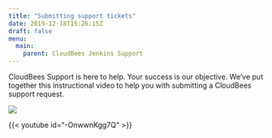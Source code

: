 ```yaml
---
title: "Submitting support tickets"
date: 2019-12-18T15:26:15Z
draft: false
menu:
  main:
    parent: CloudBees Jenkins Support
---
```



CloudBees Support is here to help.  Your success is our objective.   We’ve put together this instructional video to help you with submitting a CloudBees support request.

[![](http://img.youtube.com/vi/-OnwwnKgg7Q/0.jpg)](https://www.youtube.com/watch?v=-OnwwnKgg7Q "Submit Support Ticket")

{{< youtube id="-OnwwnKgg7Q" >}}
